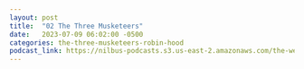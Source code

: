 ```yaml
---
layout: post
title:  "02 The Three Musketeers"
date:   2023-07-09 06:02:00 -0500
categories: the-three-musketeers-robin-hood
podcast_link: https://nilbus-podcasts.s3.us-east-2.amazonaws.com/the-well-trained-mind/The%20Three%20Musketeers%20Robin%20Hood/02%20The%20Three%20Musketeers.mp3
---
```

